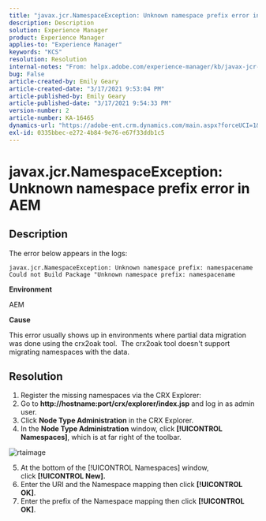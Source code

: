 ```yaml
---
title: "javax.jcr.NamespaceException: Unknown namespace prefix error in AEM"
description: Description
solution: Experience Manager
product: Experience Manager
applies-to: "Experience Manager"
keywords: "KCS"
resolution: Resolution
internal-notes: "From: helpx.adobe.com/experience-manager/kb/javax-jcr-NamespaceException-Unknown-namespace-prefix-error-in-AEM.html"
bug: False
article-created-by: Emily Geary
article-created-date: "3/17/2021 9:53:04 PM"
article-published-by: Emily Geary
article-published-date: "3/17/2021 9:54:33 PM"
version-number: 2
article-number: KA-16465
dynamics-url: "https://adobe-ent.crm.dynamics.com/main.aspx?forceUCI=1&pagetype=entityrecord&etn=knowledgearticle&id=c1f6b325-6b87-eb11-a812-000d3a593216"
exl-id: 0335bbec-e272-4b84-9e76-e67f33ddb1c5
---
```

# javax.jcr.NamespaceException: Unknown namespace prefix error in AEM

## Description


The error below appears in the logs:




```
javax.jcr.NamespaceException: Unknown namespace prefix: namespacename
Could not Build Package "Unknown namespace prefix: namespacename
```


<b>Environment</b>

AEM

<b>Cause</b>

This error usually shows up in environments where partial data migration was done using the crx2oak tool.  The crx2oak tool doesn't support migrating namespaces with the data.


## Resolution


1. Register the missing namespaces via the CRX Explorer:
2. Go to <b>http://hostname:port/crx/explorer/index.jsp</b> and log in as admin user.
3. Click <b>Node Type Administration</b> in the CRX Explorer.
4. In the <b>Node Type Administration</b> window, click <b>[!UICONTROL Namespaces]</b>, which is at far right of the toolbar.

![rtaimage](https://helpx.adobe.com/content/dam/help/en/experience-manager/kb/javax-jcr-NamespaceException-Unknown-namespace-prefix-error-in-AEM/_jcr_content/main-pars/procedure/proc_par/step_2/step_par/image/rtaimage.png "rtaimage")

5. At the bottom of the [!UICONTROL Namespaces] window, click <b>[!UICONTROL New].</b>
6. Enter the URI and the Namespace mapping then click <b>[!UICONTROL OK]</b>.
7. Enter the prefix of the Namespace mapping then click <b>[!UICONTROL OK]</b>.
